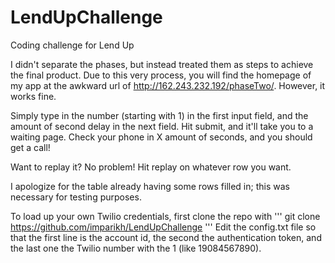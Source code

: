 # LendUpChallenge
Coding challenge for Lend Up

I didn't separate the phases, but instead treated them as steps to achieve the final product. Due to this very process, you will find the homepage of my app at the awkward url of http://162.243.232.192/phaseTwo/. However, it works fine.

Simply type in the number (starting with 1) in the first input field, and the amount of second delay in the next field. Hit submit, and it'll take you to a waiting page. Check your phone in X amount of seconds, and you should get a call!

Want to replay it? No problem! Hit replay on whatever row you want.

I apologize for the table already having some rows filled in; this was necessary for testing purposes.

To load up your own Twilio credentials, first clone the repo with
'''
git clone https://github.com/imparikh/LendUpChallenge
'''
Edit the config.txt file so that the first line is the account id, the second the authentication token, and the last one the Twilio number with the 1 (like 19084567890).
